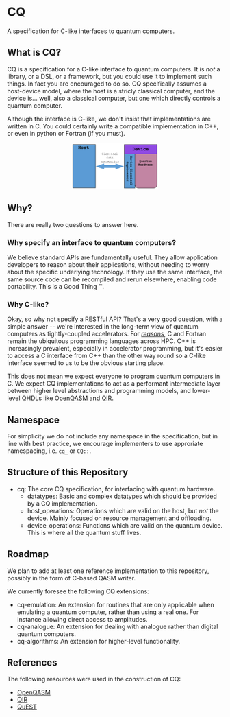 # CQ

A specification for C-like interfaces to quantum computers.

## What is CQ?

CQ is a specification for a C-like interface to quantum computers. It is _not_ a library, or a DSL, or a framework, but you could use it to implement such things. In fact you are encouraged to do so. CQ specifically assumes a host-device model, where the host is a stricly classical computer, and the device is... well, also a classical computer, but one which directly controls a quantum computer.

Although the interface is C-like, we don't insist that implementations are written in C. You could certainly write a compatible implementation in C++, or even in python or Fortran (if you must).

<center>
<img src="img/CQ_HostDevice.png" alt="A diagram of the Host-Device model assumed by CQ. A classical data connection exists between the classical Host, and the classical Device coprocessor." width=40%>
</center>

## Why?

There are really two questions to answer here.

### Why specify an interface to quantum computers?

We believe standard APIs are fundamentally useful. They allow application developers to reason about their applications, without needing to worry about the specific underlying technology. If they use the same interface, the same source code can be recompiled and rerun elsewhere, enabling code portability. This is a Good Thing :tm:.

### Why C-like?

Okay, so why not specify a RESTful API? That's a very good question, with a simple answer -- we're interested in the long-term view of quantum computers as tightly-coupled accelerators. For _[reasons](https://www.mpi-forum.org/)_, C and Fortran remain the ubiquitous programming languages across HPC. C++ is increasingly prevalent, especially in accelerator programming, but it's easier to access a C interface from C++ than the other way round so a C-like interface seemed to us to be the obvious starting place.

This does not mean we expect everyone to program quantum computers in C. We expect CQ implementations to act as a performant intermediate layer between higher level abstractions and programming models, and lower-level QHDLs like [OpenQASM](https://openqasm.com/) and [QIR](https://www.qir-alliance.org/).

## Namespace

For simplicity we do not include any namespace in the specification, but in line with best practice, we encourage implementers to use approriate namespacing, i.e. `cq_` or `CQ::`.

## Structure of this Repository

- cq: The core CQ specification, for interfacing with quantum hardware.
  - datatypes: Basic and complex datatypes which should be provided by a CQ implementation.
  - host_operations: Operations which are valid on the host, but _not_ the device. Mainly focused on resource management and offloading.
  - device_operations: Functions which are valid on the quantum device. This is where all the quantum stuff lives.

## Roadmap

We plan to add at least one reference implementation to this repository, possibly in the form of C-based QASM writer.

We currently foresee the following CQ extensions:

- cq-emulation: An extension for routines that are only applicable when emulating a quantum computer, rather than using a real one. For instance allowing direct access to amplitudes.
- cq-analogue: An extension for dealing with analogue rather than digital quantum computers.
- cq-algorithms: An extension for higher-level functionality.

## References

The following resources were used in the construction of CQ:

- [OpenQASM](https://openqasm.com/)
- [QIR](https://www.qir-alliance.org/)
- [QuEST](https://quest.qtechtheory.org/)